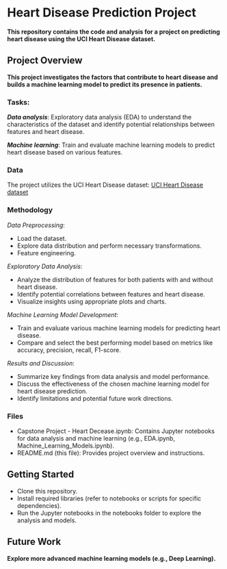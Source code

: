 # Heart Disease Prediction Project
**This repository contains the code and analysis for a project on predicting heart disease using the UCI Heart Disease dataset.**

## Project Overview
**This project investigates the factors that contribute to heart disease and builds a machine learning model to predict its presence in patients.**

### Tasks:

***Data analysis***: Exploratory data analysis (EDA) to understand the characteristics of the dataset and identify potential relationships between features and heart disease.

***Machine learning***: Train and evaluate machine learning models to predict heart disease based on various features.

### Data

The project utilizes the UCI Heart Disease dataset: [UCI Heart Disease dataset](https://archive.ics.uci.edu/dataset/45/heart+disease)

### Methodology

*Data Preprocessing*:
- Load the dataset.
- Explore data distribution and perform necessary transformations.
- Feature engineering.

*Exploratory Data Analysis*:
- Analyze the distribution of features for both patients with and without heart disease.
- Identify potential correlations between features and heart disease.
- Visualize insights using appropriate plots and charts.

*Machine Learning Model Development*:
- Train and evaluate various machine learning models for predicting heart disease.
- Compare and select the best performing model based on metrics like accuracy, precision, recall, F1-score.

*Results and Discussion*:
- Summarize key findings from data analysis and model performance.
- Discuss the effectiveness of the chosen machine learning model for heart disease prediction.
- Identify limitations and potential future work directions.

### Files
- Capstone Project - Heart Decease.ipynb: Contains Jupyter notebooks for data analysis and machine learning (e.g., EDA.ipynb, Machine_Learning_Models.ipynb).
- README.md (this file): Provides project overview and instructions.

## Getting Started
- Clone this repository.
- Install required libraries (refer to notebooks or scripts for specific dependencies).
- Run the Jupyter notebooks in the notebooks folder to explore the analysis and models.

## Future Work
**Explore more advanced machine learning models (e.g., Deep Learning).**
